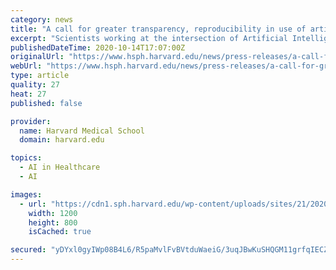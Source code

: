 ```yaml
---
category: news
title: "A call for greater transparency, reproducibility in use of artificial intelligence in medicine"
excerpt: "Scientists working at the intersection of Artificial Intelligence (AI) and cancer care need to be more transparent about their methods and"
publishedDateTime: 2020-10-14T17:07:00Z
originalUrl: "https://www.hsph.harvard.edu/news/press-releases/a-call-for-greater-transparency-reproducibility-in-use-of-artificial-intelligence-in-medicine/"
webUrl: "https://www.hsph.harvard.edu/news/press-releases/a-call-for-greater-transparency-reproducibility-in-use-of-artificial-intelligence-in-medicine/"
type: article
quality: 27
heat: 27
published: false

provider:
  name: Harvard Medical School
  domain: harvard.edu

topics:
  - AI in Healthcare
  - AI

images:
  - url: "https://cdn1.sph.harvard.edu/wp-content/uploads/sites/21/2020/10/1200x800.jpg"
    width: 1200
    height: 800
    isCached: true

secured: "yDYxl0gyIWp08B4L6/R5paMvlFvBVtduWaeiG/3uqJBwKuSHQGM11grfqIECZiZjTX7+duIce9jtSilZM6v9HmM2TZei0YUe/S8Z+LQZPKsoJLeGkMsA6l6wFWNs3BnB8MA+yMbmOHpPMvYWGRXD+udeYBmlQy0wpAKO3GUQ4GeA6iv9KEqYbmwjZYyjstatKe3ftVOd9hGnTod/XgKuiZLCef0/nZp886J8v5ei2Q8kBLkMJRQBhUhxcqyCvcQdDTcJFjygLWr9nWJP07RMj1xz/43Nbk2Nuiaw94aCTfoqcSqlFryJmDdX7dfrD5DpZOTQHow2lYSqqN0cEbmqiadC9AEoKGUI/spqtapvD6E=;YH9/6tYZlhlfLGk1uXj2ug=="
---
```


